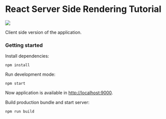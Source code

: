 # React Server Side Rendering Tutorial

![](https://github.com/noveogroup-amorgunov/react-ssr-tutorial/raw/client-side-version/static/images/favicon.png)

Client side version of the application.

### Getting started

Install dependencies:

```
npm install
```

Run development mode:

```
npm start
```

Now application is available in [http://localhost:9000](http://localhost:9000).

Build production bundle and start server:

```
npm run build
```
